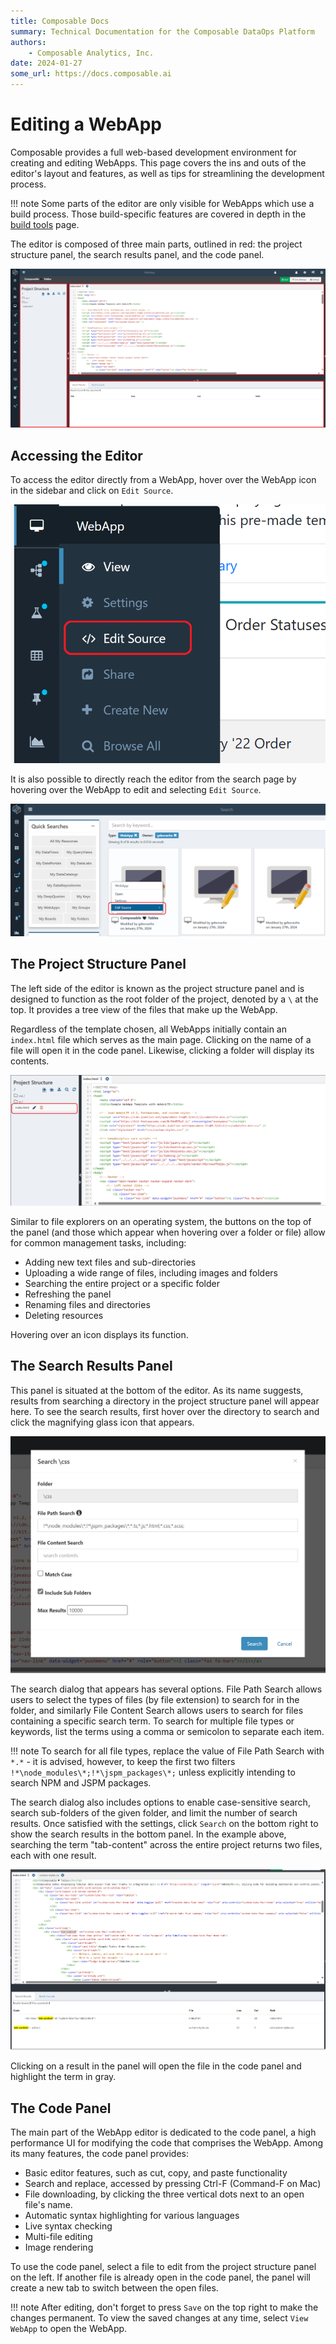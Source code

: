 ```yaml
---
title: Composable Docs
summary: Technical Documentation for the Composable DataOps Platform
authors:
    - Composable Analytics, Inc.
date: 2024-01-27
some_url: https://docs.composable.ai
---
```


# Editing a WebApp

Composable provides a full web-based development environment for creating and editing WebApps. This page covers the ins and outs of the editor's layout and features, as well as tips for streamlining the development process.

!!! note
    Some parts of the editor are only visible for WebApps which use a build process. Those build-specific features are covered in depth in the [build tools](./06.WebApp-Build-Tools.md) page.

The editor is composed of three main parts, outlined in red: the project structure panel, the search results panel, and the code panel.

![!A screenshot of the WebApp editor, showing all the panels and code.](img/00-WebApp-Editor-Parts.png)

## Accessing the Editor
To access the editor directly from a WebApp, hover over the WebApp icon in the sidebar and click on `Edit Source`.

![!The WebApp menu that appears when hovering over the sidebar icon.](img/01-WebApp-Edit-Source.png)

It is also possible to directly reach the editor from the search page by hovering over the WebApp to edit and selecting `Edit Source`.

![!The WebApp resource icons in the search results. Hovering over the name of the icon displays the option to edit.](img/02-WebApp-Edit-From-Search.png)

## The Project Structure Panel
The left side of the editor is known as the project structure panel and is designed to function as the root folder of the project, denoted by a `\` at the top. It provides a tree view of the files that make up the WebApp.

Regardless of the template chosen, all WebApps initially contain an `index.html` file which serves as the main page. Clicking on the name of a file will open it in the code panel. Likewise, clicking a folder will display its contents.

![!A close-up of the project structure panel with the index.html file highlighted.](img/03-WebApp-File-Highlight.png)

Similar to file explorers on an operating system, the buttons on the top of the panel (and those which appear when hovering over a folder or file) allow for common management tasks, including:

* Adding new text files and sub-directories
* Uploading a wide range of files, including images and folders
* Searching the entire project or a specific folder
* Refreshing the panel
* Renaming files and directories
* Deleting resources

Hovering over an icon displays its function.

## The Search Results Panel
This panel is situated at the bottom of the editor. As its name suggests, results from searching a directory in the project structure panel will appear here. To see the search results, first hover over the directory to search and click the magnifying glass icon that appears.

![!The search folder dialog showing the folder to search in and search options, explained below](img/04-WebApp-Search-Dialog.png)

The search dialog that appears has several options. File Path Search allows users to select the types of files (by file extension) to search for in the folder, and similarly File Content Search allows users to search for files containing a specific search term. To search for multiple file types or keywords, list the terms using a comma or semicolon to separate each item.

!!! note
    To search for all file types, replace the value of File Path Search with `*.*` - it is advised, however, to keep the first two filters `!*\node_modules\*;!*\jspm_packages\*;` unless explicitly intending to search NPM and JSPM packages.
    
The search dialog also includes options to enable case-sensitive search, search sub-folders of the given folder, and limit the number of search results. Once satisfied with the settings, click `Search` on the bottom right to show the search results in the bottom panel. In the example above, searching the term "tab-content" across the entire project returns two files, each with one result.

![!The search results panel populated with results from the search above.](img/05-WebApp-Search-Results.png)

Clicking on a result in the panel will open the file in the code panel and highlight the term in gray.

## The Code Panel

The main part of the WebApp editor is dedicated to the code panel, a high performance UI for modifying the code that comprises the WebApp. Among its many features, the code panel provides:

* Basic editor features, such as cut, copy, and paste functionality
* Search and replace, accessed by pressing Ctrl-F (Command-F on Mac)
* File downloading, by clicking the three vertical dots next to an open file's name.
* Automatic syntax highlighting for various languages
* Live syntax checking
* Multi-file editing
* Image rendering

To use the code panel, select a file to edit from the project structure panel on the left. If another file is already open in the code panel, the panel will create a new tab to switch between the open files. 

!!! note
    After editing, don't forget to press `Save` on the top right to make the changes permanent. To view the saved changes at any time, select `View WebApp` to open the WebApp.
